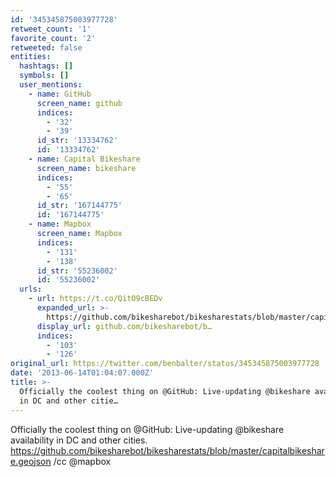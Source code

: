 ```yaml
---
id: '345345875003977728'
retweet_count: '1'
favorite_count: '2'
retweeted: false
entities:
  hashtags: []
  symbols: []
  user_mentions:
    - name: GitHub
      screen_name: github
      indices:
        - '32'
        - '39'
      id_str: '13334762'
      id: '13334762'
    - name: Capital Bikeshare
      screen_name: bikeshare
      indices:
        - '55'
        - '65'
      id_str: '167144775'
      id: '167144775'
    - name: Mapbox
      screen_name: Mapbox
      indices:
        - '131'
        - '138'
      id_str: '55236002'
      id: '55236002'
  urls:
    - url: https://t.co/QitO9cBEDv
      expanded_url: >-
        https://github.com/bikesharebot/bikesharestats/blob/master/capitalbikeshare.geojson
      display_url: github.com/bikesharebot/b…
      indices:
        - '103'
        - '126'
original_url: https://twitter.com/benbalter/status/345345875003977728
date: '2013-06-14T01:04:07.000Z'
title: >-
  Officially the coolest thing on @GitHub: Live-updating @bikeshare availability
  in DC and other citie…
---
```


Officially the coolest thing on @GitHub: Live-updating @bikeshare availability in DC and other cities. https://github.com/bikesharebot/bikesharestats/blob/master/capitalbikeshare.geojson /cc @mapbox